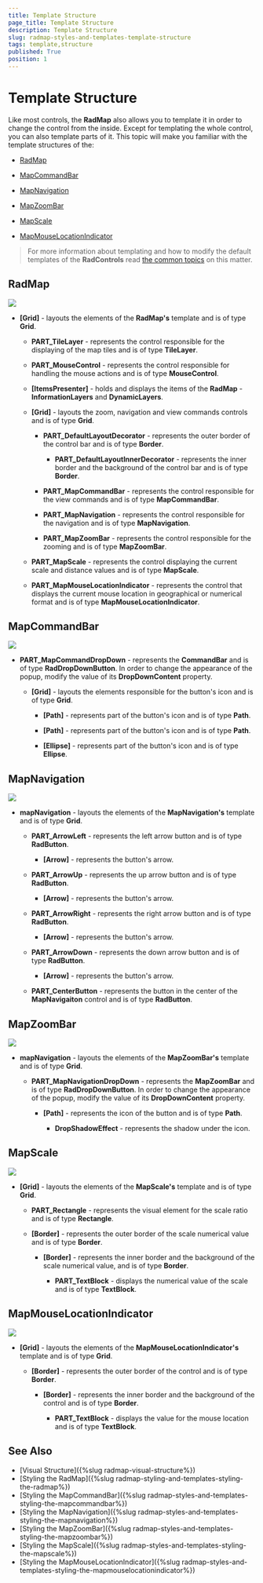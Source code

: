 ```yaml
---
title: Template Structure
page_title: Template Structure
description: Template Structure
slug: radmap-styles-and-templates-template-structure
tags: template,structure
published: True
position: 1
---
```


# Template Structure

Like most controls, the __RadMap__ also allows you to template it in order to change the control from the inside. Except for templating the whole control, you can also template parts of it. This topic will make you familiar with the template structures of the:

* [RadMap](#radMap)

* [MapCommandBar](#mapCommandBar)

* [MapNavigation](#mapNavigation)

* [MapZoomBar](#mapZoomBar)

* [MapScale](#mapScale)

* [MapMouseLocationIndicator](#mapMouseLocationIndicator)

>For more information about templating and how to modify the default templates of the __RadControls__ read [the common topics](http://www.telerik.com/help/silverlight/common-styling-appearance-edit-control-templates-blend.html) on this matter.

## RadMap

![](images/RadMap_StylesAndTemplates_TemplateStructure_01.png)

* __[Grid]__ - layouts the elements of the __RadMap's__ template and is of type __Grid__.

	* __PART_TileLayer__ - represents the control responsible for the displaying of the map tiles and is of type __TileLayer__.

	* __PART_MouseControl__ - represents the control responsible for handling the mouse actions and is of type __MouseControl__.

	* __[ItemsPresenter]__ - holds and displays the items of the __RadMap__ - __InformationLayers__ and __DynamicLayers__.

	* __[Grid]__ - layouts the zoom, navigation and view commands controls and is of type __Grid__.

		* __PART_DefaultLayoutDecorator__ - represents the outer border of the control bar and is of type __Border__.

			* __PART_DefaultLayoutInnerDecorator__ - represents the inner border and the background of the control bar and is of type __Border__.

		* __PART_MapCommandBar__ - represents the control responsible for the view commands and is of type __MapCommandBar__.

		* __PART_MapNavigation__ - represents the control responsible for the navigation and is of type __MapNavigation__.

		* __PART_MapZoomBar__ - represents the control responsible for the zooming and is of type __MapZoomBar__.

	* __PART_MapScale__ - represents the control displaying the current scale and distance values and is of type __MapScale__.

	* __PART_MapMouseLocationIndicator__ - represents the control that displays the current mouse location in geographical or numerical format and is of type __MapMouseLocationIndicator__.

## MapCommandBar

![](images/RadMap_StylesAndTemplates_TemplateStructure_02.png)

* __PART_MapCommandDropDown__ - represents the __CommandBar__ and is of type __RadDropDownButton__. In order to change the appearance of the popup, modify the value of its __DropDownContent__ property.

	* __[Grid]__ - layouts the elements responsible for the button's icon and is of type __Grid__.

		* __[Path]__ - represents part of the button's icon and is of type __Path__.

		* __[Path]__ - represents part of the button's icon and is of type __Path__.

		* __[Ellipse]__ - represents part of the button's icon and is of type __Ellipse__.

## MapNavigation

![](images/RadMap_StylesAndTemplates_TemplateStructure_03.png)

* __mapNavigation__ - layouts the elements of the __MapNavigation's__ template and is of type __Grid__.

	* __PART_ArrowLeft__ - represents the left arrow button and is of type __RadButton__.

		* __[Arrow]__ - represents the button's arrow.

	* __PART_ArrowUp__ - represents the up arrow button and is of type __RadButton__.

		* __[Arrow]__ - represents the button's arrow.

	* __PART_ArrowRight__ - represents the right arrow button and is of type __RadButton__.

		* __[Arrow]__ - represents the button's arrow.

	* __PART_ArrowDown__ - represents the down arrow button and is of type __RadButton__.

		* __[Arrow]__ - represents the button's arrow.

	* __PART_CenterButton__ - represents the button in the center of the __MapNavigaiton__ control and is of type __RadButton__.

## MapZoomBar

![](images/RadMap_StylesAndTemplates_TemplateStructure_04.png)

* __mapNavigation__ - layouts the elements of the __MapZoomBar's__ template and is of type __Grid__.

	* __PART_MapNavigationDropDown__ - represents the __MapZoomBar__ and is of type __RadDropDownButton__. In order to change the appearance of the popup, modify the value of its __DropDownContent__ property.

		* __[Path]__ - represents the icon of the button and is of type __Path__.

			* __DropShadowEffect__ - represents the shadow under the icon.

## MapScale

![](images/RadMap_StylesAndTemplates_TemplateStructure_05.png)

* __[Grid]__ - layouts the elements of the __MapScale's__ template and is of type __Grid__.

	* __PART_Rectangle__ - represents the visual element for the scale ratio and is of type __Rectangle__.

	* __[Border]__ - represents the outer border of the scale numerical value and is of type __Border__.

		* __[Border]__ - represents the inner border and the background of the scale numerical value, and is of type __Border__.

			* __PART_TextBlock__ - displays the numerical value of the scale and is of type __TextBlock__.

## MapMouseLocationIndicator

![](images/RadMap_StylesAndTemplates_TemplateStructure_06.png)

* __[Grid]__ - layouts the elements of the __MapMouseLocationIndicator's__ template and is of type __Grid__.
	
	* __[Border]__ - represents the outer border of the control and is of type __Border__.

		* __[Border]__ - represents the inner border and the background of the control and is of type __Border__.

			* __PART_TextBlock__ - displays the value for the mouse location and is of type __TextBlock__.

## See Also
 * [Visual Structure]({%slug radmap-visual-structure%})
 * [Styling the RadMap]({%slug radmap-styling-and-templates-styling-the-radmap%})
 * [Styling the MapCommandBar]({%slug radmap-styles-and-templates-styling-the-mapcommandbar%})
 * [Styling the MapNavigation]({%slug radmap-styles-and-templates-styling-the-mapnavigation%})
 * [Styling the MapZoomBar]({%slug radmap-styles-and-templates-styling-the-mapzoombar%})
 * [Styling the MapScale]({%slug radmap-styles-and-templates-styling-the-mapscale%})
 * [Styling the MapMouseLocationIndicator]({%slug radmap-styles-and-templates-styling-the-mapmouselocationindicator%})